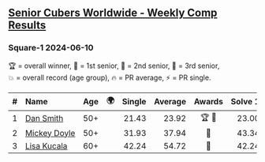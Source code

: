 <style>table {white-space: nowrap;}</style>
<link rel="stylesheet" type="text/css" href="/scw-comp/css/flags.css" />

## [Senior Cubers Worldwide - Weekly Comp Results](/scw-comp/results/)
### Square-1 2024-06-10

<span style="white-space: nowrap;">🏆 = overall winner</span>, <span style="white-space: nowrap;">🥇 = 1st senior</span>, <span style="white-space: nowrap;">🥈 = 2nd senior</span>, <span style="white-space: nowrap;">🥉 = 3rd senior</span>, <span style="white-space: nowrap;">💥 = overall record (age group)</span>, <span style="white-space: nowrap;">🔥 = PR average</span>, <span style="white-space: nowrap;">⚡ = PR single</span>.

| # | Name | Age | 🌍 | Single | Average | Awards | Solve 1 | Solve 2 | Solve 3 | Solve 4 | Solve 5 | Video |
| :--: | :-- | :--: | :--: | --: | --: | :--: | --: | --: | --: | --: | --: | :-- |
| 1 | [Dan Smith](../../persons/dan_smith/sq1.md) | 50+ | <i class="flag flag-US" /> | 21.43 | 23.92 | 🏆 🥇 | 23.00 | 30.51 | 21.43 | 26.23 | 22.53 | [Desktop](https://www.facebook.com/events/814120963986407/permalink/822129066518930) / [Mobile](https://m.facebook.com/events/814120963986407?view=permalink&id=822129066518930) |
| 2 | [Mickey Doyle](../../persons/mickey_doyle/sq1.md) | 50+ | <i class="flag flag-US" /> | 31.93 | 37.94 | 🥈 | 43.34 | 31.93 | 49.74 | 33.30 | 37.18 | [Desktop](https://www.facebook.com/events/814120963986407/permalink/821022119962958) / [Mobile](https://m.facebook.com/events/814120963986407?view=permalink&id=821022119962958) |
| 3 | [Lisa Kucala](../../persons/lisa_kucala/sq1.md) | 60+ | <i class="flag flag-US" /> | 42.24 | 54.72 | 🥉 | 42.24 | 52.63 | 59.63 | 1:22.23 | 51.91 | [Desktop](https://www.facebook.com/events/814120963986407/permalink/822380556493781) / [Mobile](https://m.facebook.com/events/814120963986407?view=permalink&id=822380556493781) |

<!-- Global site tag (gtag.js) - Google Analytics -->
<script async src="https://www.googletagmanager.com/gtag/js?id=UA-86348435-3"></script>
<script>window.dataLayer = window.dataLayer || []; function gtag() {dataLayer.push(arguments);} gtag('js', new Date()); gtag('config', 'UA-86348435-3');</script>
